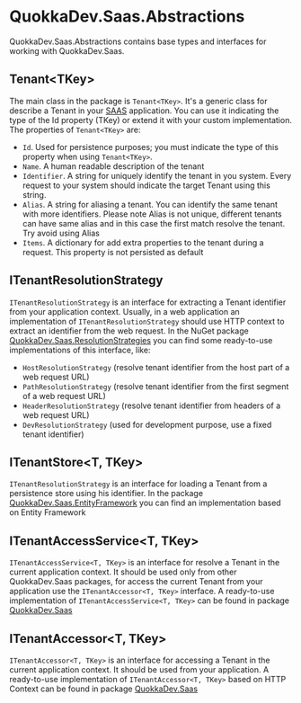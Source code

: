 # QuokkaDev.Saas.Abstractions
QuokkaDev.Saas.Abstractions contains base types and interfaces for working with QuokkaDev.Saas.

## Tenant\<TKey>
The main class in the package is `Tenant<TKey>`. It's a generic class for describe a Tenant in your [SAAS](https://it.wikipedia.org/wiki/Software_as_a_service) application. You can use it indicating the type of the Id property (TKey) or extend it with your custom implementation. The properties of `Tenant<TKey>` are:

- `Id`. Used for persistence purposes; you must indicate the type of this property when using `Tenant<TKey>`.
- `Name`. A human readable description of the tenant
- `Identifier`. A string for uniquely identify the tenant in you system. Every request to your system should indicate the target Tenant using this string.
- `Alias`. A string for aliasing a tenant. You can identify the same tenant with more identifiers. Please note Alias is not unique, different tenants can have same alias and in this case the first match resolve the tenant. Try avoid using Alias
- `Items`. A dictionary for add extra properties to the tenant during a request. This property is not persisted as default

## ITenantResolutionStrategy
`ITenantResolutionStrategy` is an interface for extracting a Tenant identifier from your application context. Usually, in a web application an implementation of `ITenantResolutionStrategy` should use HTTP context to extract an identifier from the web request. In the NuGet package [QuokkaDev.Saas.ResolutionStrategies](https://github.com/quokka-dev/quokkadev-saas-resolution-strategies) you can find some ready-to-use implementations of this interface, like:

- `HostResolutionStrategy` (resolve tenant identifier from the host part of a web request URL)
- `PathResolutionStrategy` (resolve tenant identifier from the first segment of a web request URL)
- `HeaderResolutionStrategy` (resolve tenant identifier from headers of a web request URL)
- `DevResolutionStrategy` (used for development purpose, use a fixed tenant identifier)

## ITenantStore\<T, TKey>
`ITenantResolutionStrategy` is an interface for loading a Tenant from a persistence store using his identifier. In the package [QuokkaDev.Saas.EntityFramework](https://github.com/quokka-dev/quokkadev-saas-entity-framework) you can find an implementation based on Entity Framework

## ITenantAccessService\<T, TKey>
`ITenantAccessService<T, TKey>` is an interface for resolve a Tenant in the current application context. It should be used only from other QuokkaDev.Saas packages, for access the current Tenant from your application use the `ITenantAccessor<T, TKey>` interface. A ready-to-use implementation of `ITenantAccessService<T, TKey>` can be found in package [QuokkaDev.Saas](https://github.com/quokka-dev/quokkadev-saas)

## ITenantAccessor\<T, TKey>
`ITenantAccessor<T, TKey>` is an interface for accessing a Tenant in the current application context. It should be used from your application. A ready-to-use implementation of `ITenantAccessor<T, TKey>` based on HTTP Context can be found in package [QuokkaDev.Saas](https://github.com/quokka-dev/quokkadev-saas)
